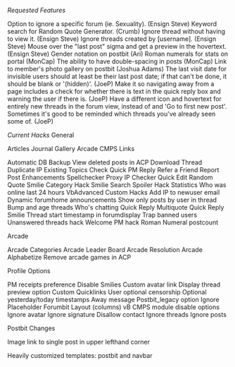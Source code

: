 *Requested Features*

Option to ignore a specific forum (ie. Sexuality). (Ensign Steve)
Keyword search for Random Quote Generator. (Crumb)
Ignore thread without having to view it. (Ensign Steve)
Ignore threads created by [username]. (Ensign Steve)
Mouse over the "last post" sigma and get a preview in the hovertext. (Ensign Steve)
Gender notation on postbit (Ari)
Roman numerals for stats on portal (MonCap)
The ability to have double-spacing in posts (MonCap)
Link to member's photo gallery on postbit (Joshua Adams)
The last visit date for invisible users should at least be their last post date; if that can't be done, it should be blank or '(hidden)'. (JoeP)
Make it so navigating away from a page includes a check for whether there is text in the quick reply box and warning the user if there is. (JoeP)
Have a different icon and hovertext for entirely new threads in the forum view, instead of and 'Go to first new post'. Sometimes it's good to be reminded which threads you've already seen some of. (JoeP)

*Current Hacks*
General

Articles
Journal
Gallery
Arcade
CMPS
Links

Automatic DB Backup
View deleted posts in ACP
Download Thread
Duplicate IP
Existing Topics Check
Quick PM Reply
Refer a Friend
Report Post Enhancements
Spellchecker
Proxy IP Checker
Quick Edit
Random Quote
Smilie Category Hack
Smilie Search
Spoiler Hack
Statistics
Who was online last 24 hours
VbAdvanced Custom Hacks
Add IP to newuser email
Dynamic forumhome announcements
Show only posts by user in thread
Bump and age threads
Who's chatting
Quick Reply Multiquote
Quick Reply Smilie
Thread start timestamp in forumdisplay
Trap banned users
Unanswered threads hack
Welcome PM hack
Roman Numeral postcount

Arcade

Arcade Categories
Arcade Leader Board
Arcade Resolution
Arcade Alphabetize
Remove arcade games in ACP


Profile Options

PM receipts preference
Disable Smilies
Custom avatar link
Display thread preview option
Custom Quicklinks
User optional censorship
Optional yesterday/today timestamps
Away message
Postbit_legacy option
Ignore Placeholder
Forumbit Layout (columns)
vB CMPS module disable options
Ignore avatar
Ignore signature
Disallow contact
Ignore threads
Ignore posts


Postbit Changes

Image link to single post in upper lefthand corner

Heavily customized templates: postbit and navbar